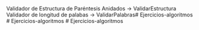 Validador de Estructura de Paréntesis Anidados -> ValidarEstructura
Validador de longitud de palabas -> ValidarPalabras#   E j e r c i c i o s - a l g o r i t m o s  
 #   E j e r c i c i o s - a l g o r i t m o s  
 # Ejercicios-algoritmos
